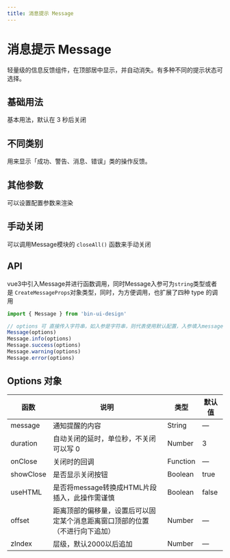 ```yaml
---
title: 消息提示 Message
---
```


<b-back-top></b-back-top>

# 消息提示 Message

轻量级的信息反馈组件，在顶部居中显示，并自动消失。有多种不同的提示状态可选择。

## 基础用法

基本用法，默认在 3 秒后关闭

<preview path="./demo/Message/Basic.vue"></preview>

## 不同类别

用来显示「成功、警告、消息、错误」类的操作反馈。

<preview path="./demo/Message/Types.vue"></preview>

## 其他参数

可以设置配置参数来渲染

<preview path="./demo/Message/Options.vue"></preview>

## 手动关闭

可以调用Message模块的 `closeAll()` 函数来手动关闭

<preview path="./demo/Message/Close.vue"></preview>

## API

vue3中引入Message并进行函数调用，同时Message入参可为`string`类型或者是 `CreateMessageProps`对象类型，同时，为方便调用，也扩展了四种 type 的调用

```ts
import { Message } from 'bin-ui-design'

// options 可 直接传入字符串，如入参是字符串，则代表使用默认配置，入参填入message属性中进行调用
Message(options)
Message.info(options)
Message.success(options)
Message.warning(options)
Message.error(options)
```

## Options 对象

| 函数      | 说明                                                                         | 类型     | 默认值 |
| --------- | ---------------------------------------------------------------------------- | -------- | ------ |
| message   | 通知提醒的内容                                                               | String   | —      |
| duration  | 自动关闭的延时，单位秒，不关闭可以写 0                                       | Number   | 3      |
| onClose   | 关闭时的回调                                                                 | Function | —      |
| showClose | 是否显示关闭按钮                                                             | Boolean  | true   |
| useHTML   | 是否将message转换成HTML片段插入，此操作需谨慎                                | Boolean  | false  |
| offset    | 距离顶部的偏移量，设置后可以固定某个消息距离窗口顶部的位置（不进行向下追加） | Number   | —      |
| zIndex    | 层级，默认2000以后追加                                                       | Number   | —      |

